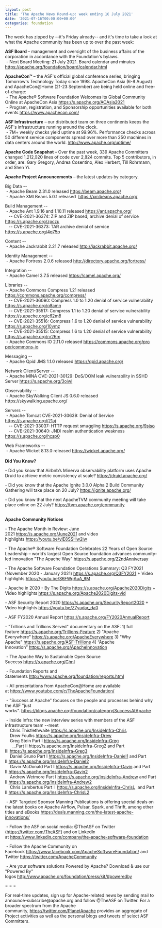 ```yaml
---
layout: post
title: 'The Apache News Round-up: week ending 16 July 2021'
date: '2021-07-16T00:00:00+00:00'
categories: foundation
---
```

<p></p><p></p><p></p><p></p><p></p><p>The week has zipped by --it's Friday already-- and it's time to take a
 look at what the Apache community has been up to over the past week:</p><p></p><p></p><p></p><span style="font-weight: 700;">ASF Board</span>&nbsp;– management and oversight of the business affairs of the corporation in accordance with the Foundation's bylaws.<br>&nbsp;- Next Board Meeting: 21 July 2021. Board calendar and minutes <a href="https://apache.org/foundation/board/calendar.html" target="_blank">https://apache.org/foundation/board/calendar.html</a><p></p><p><span style="font-weight: 700;">ApacheCon™</span>&nbsp;– the ASF's official global conference series, bringing Tomorrow's Technology Today since 1998. ApacheCon Asia (6-8 August) and ApacheCon@Home (21-23 September) are being held online and free-of-charge:<br>&nbsp;- The Apache® Software Foundation Welcomes its Global Community Online at ApacheCon Asia <a href="https://s.apache.org/ACAsia2021" target="_blank">https://s.apache.org/ACAsia2021</a><br>&nbsp;- Program, registration, and Sponsorship opportunities available for both events <a href="https://www.apachecon.com/" target="_blank">https://www.apachecon.com/</a><br></p><p><span style="font-weight: 700;">ASF Infrastructure</span>&nbsp;– our distributed team on three continents keeps the ASF's infrastructure running around the clock.<br>&nbsp;- 7M+ weekly checks yield uptime at 99.96%. Performance checks across 50 different service components spread over more than 250 machines in data centers around the world.&nbsp;<a href="http://www.apache.org/uptime/" target="_blank">http://www.apache.org/uptime/</a><br></p><p><span style="font-weight: 700;">Apache Code Snapshot&nbsp;</span>– Over the past week, 339 Apache Committers changed 1,212,020 lines of 
code over 2,824 commits. Top 5 contributors, in order, are: Gary Gregory, Andrea Cosentino, Alex Herbert, Till Rohrmann, and Shen Yi.&nbsp; &nbsp; &nbsp; </p><p><span style="font-weight: 700;">Apache Project Announcements</span>&nbsp;– the latest updates by category.</p>Big Data --<br>&nbsp;- Apache <span class="il">Beam</span> 2.31.0 released <a href="https://beam.apache.org/" rel="noreferrer" target="_blank" data-saferedirecturl="https://www.google.com/url?q=https://beam.apache.org/&amp;source=gmail&amp;ust=1626453728427000&amp;usg=AFQjCNENytWUiJByT_K_GbTb9TmdaXi9ag">https://<span class="il">beam</span>.apache.org/</a><br>&nbsp;- Apache <span class="il">XMLBeans</span> 5.0.1 released&nbsp; <a href="https://xmlbeans.apache.org/" rel="noreferrer" target="_blank" data-saferedirecturl="https://www.google.com/url?q=https://xmlbeans.apache.org/&amp;source=gmail&amp;ust=1626453846260000&amp;usg=AFQjCNGkPrr7W69Sg8RBF3p9cwBdrfMqKQ">https://<span class="il">xmlbeans</span>.apache.org/</a><p></p><p>Build Management --<br>&nbsp;- Apache Ant 1.9.16 and 1.10.11 released <a href="https://ant.apache.org/" rel="noreferrer" target="_blank" data-saferedirecturl="https://www.google.com/url?q=https://ant.apache.org/&amp;source=gmail&amp;ust=1626453803452000&amp;usg=AFQjCNE8_Rdn7Ey4JbcEwNZFnLJOX8Y9vA">https://<span class="il">ant</span>.apache.org/</a> <br>&nbsp; &nbsp;-- CVE-2021-36374: ZIP and ZIP based, archive denial of
 service <a href="https://s.apache.org/zpczu" target="_blank">https://s.apache.org/zpczu</a> <br>&nbsp;&nbsp; -- CVE-2021-36373: TAR archive denial of service <a href="https://s.apache.org/4q75p">https://s.apache.org/4q75p</a> </p><p>Content --<br>&nbsp;- Apache <span class="il">Jackrabbit</span> 2.21.7 released <a href="http://jackrabbit.apache.org/" rel="noreferrer" target="_blank" data-saferedirecturl="https://www.google.com/url?q=http://jackrabbit.apache.org/&amp;source=gmail&amp;ust=1626445222020000&amp;usg=AFQjCNHDEARsacT2bsMtaGRC8aljPiirWA">http://<span class="il">jackrabbit</span>.apache.org/</a></p><p>Identity Management --<br>
&nbsp;- Apache <span class="il">Fortress</span> 2.0.6 released <a href="http://directory.apache.org/fortress/" rel="noreferrer" target="_blank" data-saferedirecturl="https://www.google.com/url?q=http://directory.apache.org/fortress/&amp;source=gmail&amp;ust=1626518603292000&amp;usg=AFQjCNEKFdVZYxAYw0TGP8j0mIOozjwdmw">http://directory.apache.org/fo<wbr>rtress/</a></p><p>Integration --<br>&nbsp;- Apache <span class="il">Camel</span> 3.7.5 released <a href="https://camel.apache.org/" rel="noreferrer" target="_blank" data-saferedirecturl="https://www.google.com/url?q=https://camel.apache.org/&amp;source=gmail&amp;ust=1626453688503000&amp;usg=AFQjCNGBunVQyEg0w40gDxztOw3jQuIxkw">https://<span class="il">camel</span>.apache.org/</a></p><p>Libraries --<br>&nbsp;- Apache <span class="il">Commons</span> <span class="il">Compress</span> 1.21 released <a href="https://commons.apache.org/compress/" rel="noreferrer" target="_blank" data-saferedirecturl="https://www.google.com/url?q=https://commons.apache.org/compress/&amp;source=gmail&amp;ust=1626453764571000&amp;usg=AFQjCNGqe7m_2BViOBKhthqXWoG8wpLi3A">https://<span class="il">commons</span>.apache.org/com<wbr>press/</a> <br>&nbsp; &nbsp;-- CVE-2021-36090: <span class="il">Compress</span> 1.0 to 1.20 denial of
 service vulnerability <a href="https://s.apache.org/q8amn">https://s.apache.org/q8amn</a><br>&nbsp; &nbsp;-- CVE-2021-35517: Compress 1.1 to 1.20 denial of
 service vulnerability  <a href="https://s.apache.org/c62m8" target="_blank">https://s.apache.org/c62m8</a><br>&nbsp; &nbsp;-- CVE-2021-35516: Compress 1.6 to 1.20 denial of
 service vulnerability <a href="https://s.apache.org/10vmz">https://s.apache.org/10vmz</a><br>&nbsp;&nbsp; -- CVE-2021-35515: Compress 1.6 to 1.20 denial of
 service vulnerability <a href="https://s.apache.org/nr26m">https://s.apache.org/nr26m</a>&nbsp; <br>&nbsp;- Apache <span class="il">Commons</span> <span class="il">IO</span> 2.11.0 released <a href="https://commons.apache.org/proper/commons-io/" rel="noreferrer" target="_blank" data-saferedirecturl="https://www.google.com/url?q=https://commons.apache.org/proper/commons-io/&amp;source=gmail&amp;ust=1626453891843000&amp;usg=AFQjCNF5rUUt3qpS25Wb5TYpmpX2buRpgA">https://<span class="il">commons</span>.apache.org/pro<wbr>per/<span class="il">commons</span>-<span class="il">io</span> </a></p><p>Messaging --<br>&nbsp;- Apache <span class="il">Qpid</span> <span class="il">JMS</span> 1.1.0 released <a href="https://qpid.apache.org/" rel="noreferrer" target="_blank" data-saferedirecturl="https://www.google.com/url?q=https://qpid.apache.org/&amp;source=gmail&amp;ust=1626453452682000&amp;usg=AFQjCNG7ZCCk5DRpCQsj8fGtuF5o7vPItw">https://<span class="il">qpid</span>.apache.org/</a></p><p>
Network Client/Server --<br>&nbsp;- Apache MINA CVE-2021-30129: DoS/OOM leak vulnerability in SSHD Server <a href="https://s.apache.org/3oiwl">https://s.apache.org/3oiwl</a></p><p>Observability --<br>&nbsp;- Apache <span class="il">SkyWalking</span> <span class="il">Client</span> JS 0.6.0 released <a href="https://skywalking.apache.org/" rel="noreferrer" target="_blank" data-saferedirecturl="https://www.google.com/url?q=https://skywalking.apache.org/&amp;source=gmail&amp;ust=1626453633782000&amp;usg=AFQjCNGp9D-67wouJXq8YmQYnotO-W27zw">https://<span class="il">skywalking</span>.apache.org/</a></p><p>Servers --<br>&nbsp;- Apache Tomcat <span class="il">CVE-2021-30639</span>: Denial of Service <a href="https://s.apache.org/j21aj" target="_blank">https://s.apache.org/j21aj</a><br>&nbsp; &nbsp;-- CVE-2021-33037: HTTP request smuggling <a href="https://s.apache.org/9sjso" target="_blank">https://s.apache.org/9sjso</a><br>&nbsp;&nbsp; -- CVE-2021-30640: JNDI realm authentication weakness <a href="https://s.apache.org/hcsp0" target="_blank">https://s.apache.org/hcsp0</a><a href="https://s.apache.org/hcsp0" target="_blank"></a></p><p>Web Frameworks --<br>
&nbsp;- Apache <span class="il">Wicket</span> 8.13.0 released <a href="https://wicket.apache.org/" rel="noreferrer" target="_blank" data-saferedirecturl="https://www.google.com/url?q=https://wicket.apache.org/&amp;source=gmail&amp;ust=1626518400447000&amp;usg=AFQjCNHotiNy0x7G8K2R-C2OYV9kCaQHRg">https://<span class="il">wicket</span>.apache.org/</a><br><span style="font-weight: 700;"><br>Did You Know?</span><br></p><p></p><p>- Did you know that Airbnb’s Minerva observability platform uses Apache Druid to achieve metric consistency at scale? <a href="https://druid.apache.org/" target="_blank">https://druid.apache.org/</a>&nbsp;</p><p>- Did you know that the Apache Ignite 3.0.0 Alpha 2 Build Community Gathering will take place on 20 July? <a href="https://ignite.apache.org/" target="_blank">https://ignite.apache.org/</a></p><p>- Did you know that the next ApacheTVM community meeting will take place online on 22 July? <a href="https://tvm.apache.org/community" target="_blank">https://tvm.apache.org/community</a>&nbsp;</p><p><br><span style="font-weight: 700;">Apache Community Notices</span></p><p>- The Apache Month in Review: June 2021&nbsp;<a href="https://s.apache.org/June2021" target="_blank">https://s.apache.org/June2021</a>&nbsp;and video highlights&nbsp;<a href="https://youtu.be/yIE8SSHw2iw" target="_blank">https://youtu.be/yIE8SSHw2iw</a></p><p>- The&nbsp;<span class="il">Apache</span>® Software Foundation Celebrates 22 Years of Open Source Leadership – world’<span class="il">s</span>&nbsp;largest Open Source foundation advances community-led innovation "The<span class="il">&nbsp;Apache</span>&nbsp;Way"&nbsp;<a href="https://s.apache.org/22ndAnniversay" target="_blank">https://s.apache.org/22ndAnniversay</a></p><p>- The&nbsp;<span class="il">Apache</span>&nbsp;Software Foundation Operations Summary: Q3 FY2021 (November 2020 - January 2021)&nbsp;<a href="https://s.apache.org/Q3FY2021" target="_blank">https://s.apache.org/Q3FY2021</a>&nbsp;+ Video highlights&nbsp;<a href="https://youtu.be/S6FWqAuA_8M" target="_blank">https://youtu.be/S6FWqAuA_8M</a></p><p>- Apache in 2020 - By The Digits&nbsp;<font color="#337ab7"><a href="https://s.apache.org/Apache2020Digits" target="_blank">https://s.apache.org/Apache2020Digits</a>&nbsp;</font>+ Video highlights&nbsp;<a href="https://s.apache.org/Apache2020Digits-vid" target="_blank">https://s.apache.org/Apache2020Digits-vid</a></p><p>- ASF Security Report 2020&nbsp;<a href="https://s.apache.org/SecurityReport2020" target="_blank">https://s.apache.org/SecurityReport2020</a>&nbsp;+ Video highlights&nbsp;<a href="https://youtu.be/Z7yudar_da0" rel="noreferrer" target="_blank" data-saferedirecturl="https://www.google.com/url?q=https://youtu.be/Z7yudar_da0&amp;source=gmail&amp;ust=1614320952600000&amp;usg=AFQjCNGAfKh6FsJX7CJ5hQqcOInb2wpTdg">https://youtu.be/Z7yudar_da0</a></p><p>- ASF FY2020 Annual Report&nbsp;<a href="https://s.apache.org/FY2020AnnualReport" target="_blank">https://s.apache.org/FY2020AnnualReport</a><br></p><p>- "Trillions and Trillions Served" documentary on the ASF: 1) full feature&nbsp;<a href="https://s.apache.org/Trillions-Feature" target="_blank">https://s.apache.org/Trillions-Feature</a>&nbsp;2) "Apache Everywhere"&nbsp;<a href="https://s.apache.org/ApacheEverywhere" target="_blank">https://s.apache.org/ApacheEverywhere</a>&nbsp;3) "Why Apache"&nbsp;<a href="https://s.apache.org/ASF-Trillions" target="_blank">https://s.apache.org/ASF-Trillions</a>&nbsp;4)&nbsp;“Apache Innovation”&nbsp;<a href="https://s.apache.org/ApacheInnovation" target="_blank">https://s.apache.org/ApacheInnovation</a>&nbsp;</p><p>&nbsp;- The Apache Way to Sustainable Open Source Success&nbsp;<a href="https://s.apache.org/GhnI" target="_blank">https://s.apache.org/GhnI</a><br></p><p>&nbsp;- Foundation Reports and Statements&nbsp;<a href="http://www.apache.org/foundation/reports.html" target="_blank">http://www.apache.org/foundation/reports.html</a><br></p><p>&nbsp;- All presentations from ApacheCon@Home are available at&nbsp;<a href="https://www.youtube.com/c/TheApacheFoundation/" target="_blank">https://www.youtube.com/c/TheApacheFoundation/</a>&nbsp;</p><p>&nbsp;- "Success at Apache" focuses on the people and processes behind why the ASF "just works".&nbsp;<a href="https://blogs.apache.org/foundation/category/SuccessAtApache" target="_blank">https://blogs.apache.org/foundation/category/SuccessAtApache</a><br></p><div><p>&nbsp;- Inside Infra: the new interview series with members of the ASF infrastructure team --meet&nbsp;<br>&nbsp; &nbsp; Chris Thistlethwaite&nbsp;<a href="https://s.apache.org/InsideInfra-Chris" target="_blank">https://s.apache.org/InsideInfra-Chris</a><br>&nbsp; &nbsp; Drew Foulks&nbsp;<a href="https://s.apache.org/InsideInfra-Drew" rel="noreferrer" target="_blank" data-saferedirecturl="https://www.google.com/url?q=https://s.apache.org/InsideInfra-Drew&amp;source=gmail&amp;ust=1588339104628000&amp;usg=AFQjCNF9dVEn48pV7o9HBG14sP9uprU8Xw">https://s.apache.org/InsideInf<wbr>ra-Drew</a><br>&nbsp; &nbsp; Greg Stein Part I&nbsp;<a href="https://s.apache.org/InsideInfra-Greg" target="_blank">https://s.apache.org/InsideInfra-Greg</a><br>&nbsp; &nbsp; &nbsp; ...Part II&nbsp;<a href="https://s.apache.org/InsideInfra-Greg2" target="_blank">https://s.apache.org/InsideInfra-Greg2</a>&nbsp;and Part III&nbsp;<a href="https://s.apache.org/InsideInfra-Greg3" target="_blank">https://s.apache.org/InsideInfra-Greg3</a><br>&nbsp; &nbsp; Daniel Gruno Part I&nbsp;<a href="https://s.apache.org/InsideInfra-Daniel1" target="_blank">https://s.apache.org/InsideInfra-Daniel1</a>&nbsp;and Part II&nbsp;<a href="https://s.apache.org/InsideInfra-Daniel2" target="_blank">https://s.apache.org/InsideInfra-Daniel2</a><br>&nbsp;&nbsp;&nbsp; Gavin McDonald Part I&nbsp;<a href="https://s.apache.org/InsideInfra-Gavin" target="_blank">https://s.apache.org/InsideInfra-Gavin</a>&nbsp;and Part II&nbsp;<a href="https://s.apache.org/InsideInfra-Gavin2" target="_blank">https://s.apache.org/InsideInfra-Gavin2</a><br>&nbsp;&nbsp;&nbsp; Andrew Wetmore Part I&nbsp;<a href="https://s.apache.org/InsideInfra-Andrew" target="_blank">https://s.apache.org/InsideInfra-Andrew</a>&nbsp;and Part II&nbsp;<a href="https://s.apache.org/InsideInfra-Andrew2" target="_blank">https://s.apache.org/InsideInfra-Andrew2</a><br>&nbsp; &nbsp; Chris Lambertus Part I&nbsp;&nbsp;<a href="https://s.apache.org/InsideInfra-ChrisL" target="_blank">https://s.apache.org/InsideInfra-ChrisL</a>&nbsp; and Part II&nbsp;<a href="https://s.apache.org/InsideInfra-ChrisL2" target="_blank">https://s.apache.org/InsideInfra-ChrisL2</a></p></div><div><p>&nbsp;- ASF Targeted Sponsor Manning Publications is offering special deals on the latest books on Apache Airflow, Pulsar, Spark, and Thrift, among other titles and eBooks&nbsp;<a href="https://deals.manning.com/the-latest-apache-innovations/" target="_blank">https://deals.manning.com/the-latest-apache-innovations/</a></p><p>&nbsp;- Follow the ASF on social media: @TheASF on Twitter (<a href="https://twitter.com/TheASF">https://twitter.com/TheASF</a>) and on LinkedIn at&nbsp;<a href="https://www.linkedin.com/company/the-apache-software-foundation">https://www.linkedin.com/company/the-apache-software-foundation</a></p><p>&nbsp;- Follow the Apache Community on Facebook&nbsp;<a href="https://www.facebook.com/ApacheSoftwareFoundation/" target="_blank">https://www.facebook.com/ApacheSoftwareFoundation/</a>&nbsp;and Twitter&nbsp;<a href="https://twitter.com/ApacheCommunity">https://twitter.com/ApacheCommunity</a></p></div><div>&nbsp;- Are your software solutions Powered by Apache? Download &amp; use our "Powered By" logos&nbsp;<a href="http://www.apache.org/foundation/press/kit/#poweredby" target="_blank">http://www.apache.org/foundation/press/kit/#poweredby</a><br></div><p><span class="LrzXr"></span><span class="LrzXr"></span></p><div><p>= = =</p><p>For real-time updates, sign up for Apache-related news by sending mail to announce-subscribe@apache.org and follow @TheASF on Twitter. For a broader spectrum from the Apache community,&nbsp;<a href="https://twitter.com/PlanetApache">https://twitter.com/PlanetApache</a>&nbsp;provides an aggregate of Project activities as well as the personal blogs and tweets of select ASF Committers.</p></div><p></p><p></p><p></p><p></p><p></p>
